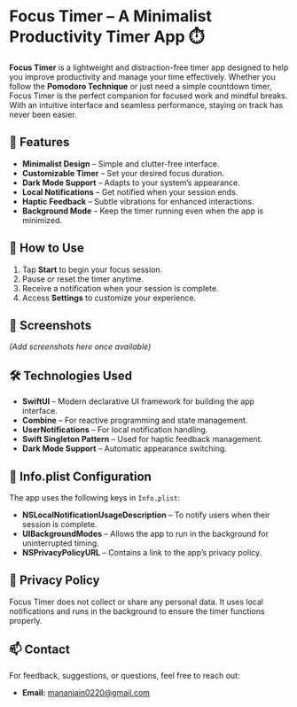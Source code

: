 # Focus Timer – A Minimalist Productivity Timer App ⏱️

**Focus Timer** is a lightweight and distraction-free timer app designed to help you improve productivity and manage your time effectively. Whether you follow the **Pomodoro Technique** or just need a simple countdown timer, Focus Timer is the perfect companion for focused work and mindful breaks. With an intuitive interface and seamless performance, staying on track has never been easier.

## 🚀 Features
- **Minimalist Design** – Simple and clutter-free interface.
- **Customizable Timer** – Set your desired focus duration.
- **Dark Mode Support** – Adapts to your system’s appearance.
- **Local Notifications** – Get notified when your session ends.
- **Haptic Feedback** – Subtle vibrations for enhanced interactions.
- **Background Mode** – Keep the timer running even when the app is minimized.

## 🔧 How to Use
1. Tap **Start** to begin your focus session.
2. Pause or reset the timer anytime.
3. Receive a notification when your session is complete.
4. Access **Settings** to customize your experience.

## 📱 Screenshots
*(Add screenshots here once available)*

## 🛠️ Technologies Used
- **SwiftUI** – Modern declarative UI framework for building the app interface.
- **Combine** – For reactive programming and state management.
- **UserNotifications** – For local notification handling.
- **Swift Singleton Pattern** – Used for haptic feedback management.
- **Dark Mode Support** – Automatic appearance switching.

## 📝 Info.plist Configuration
The app uses the following keys in `Info.plist`:
- **NSLocalNotificationUsageDescription** – To notify users when their session is complete.
- **UIBackgroundModes** – Allows the app to run in the background for uninterrupted timing.
- **NSPrivacyPolicyURL** – Contains a link to the app’s privacy policy.

## 📄 Privacy Policy
Focus Timer does not collect or share any personal data. It uses local notifications and runs in the background to ensure the timer functions properly.

## 📫 Contact
For feedback, suggestions, or questions, feel free to reach out:
- **Email:** mananjain0220@gmail.com
